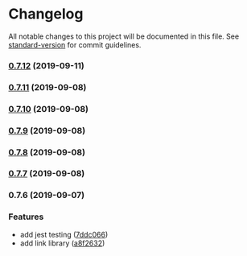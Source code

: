 # Changelog

All notable changes to this project will be documented in this file. See [standard-version](https://github.com/conventional-changelog/standard-version) for commit guidelines.

### [0.7.12](https://github.com/emanuelschmitt/apollo-link-preload/compare/v0.7.11...v0.7.12) (2019-09-11)

### [0.7.11](https://github.com/emanuelschmitt/apollo-link-preload/compare/v0.7.10...v0.7.11) (2019-09-08)

### [0.7.10](https://github.com/emanuelschmitt/apollo-link-preload/compare/v0.7.9...v0.7.10) (2019-09-08)

### [0.7.9](https://github.com/emanuelschmitt/apollo-link-preload/compare/v0.7.8...v0.7.9) (2019-09-08)

### [0.7.8](https://github.com/emanuelschmitt/apollo-link-preload/compare/v0.7.7...v0.7.8) (2019-09-08)

### [0.7.7](https://github.com/emanuelschmitt/apollo-link-preload/compare/v0.7.6...v0.7.7) (2019-09-08)

### 0.7.6 (2019-09-07)


### Features

* add jest testing ([7ddc066](https://github.com/emanuelschmitt/apollo-link-preload/commit/7ddc066))
* add link library ([a8f2632](https://github.com/emanuelschmitt/apollo-link-preload/commit/a8f2632))
